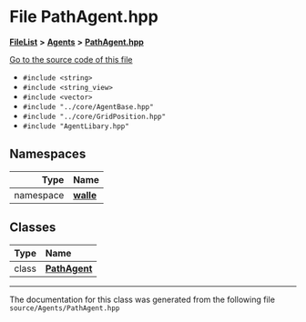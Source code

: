 

# File PathAgent.hpp



[**FileList**](files.md) **>** [**Agents**](dir_425e53e3c77c59c8573ea1fd0ff9622a.md) **>** [**PathAgent.hpp**](_path_agent_8hpp.md)

[Go to the source code of this file](_path_agent_8hpp_source.md)



* `#include <string>`
* `#include <string_view>`
* `#include <vector>`
* `#include "../core/AgentBase.hpp"`
* `#include "../core/GridPosition.hpp"`
* `#include "AgentLibary.hpp"`













## Namespaces

| Type | Name |
| ---: | :--- |
| namespace | [**walle**](namespacewalle.md) <br> |


## Classes

| Type | Name |
| ---: | :--- |
| class | [**PathAgent**](classwalle_1_1_path_agent.md) <br> |



















































------------------------------
The documentation for this class was generated from the following file `source/Agents/PathAgent.hpp`

